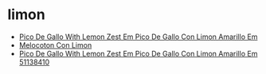 # limon

 * [Pico De Gallo With Lemon Zest Em Pico De Gallo Con Limon Amarillo Em](../../index/p/pico-de-gallo-with-lemon-zest-em-pico-de-gallo-con-limon-amarillo-em-51138410.json)
 * [Melocoton Con Limon](../../index/m/melocoton-con-limon.json)
 * [Pico De Gallo With Lemon Zest Em Pico De Gallo Con Limon Amarillo Em 51138410](../../index/p/pico-de-gallo-with-lemon-zest-em-pico-de-gallo-con-limon-amarillo-em-51138410.json)

